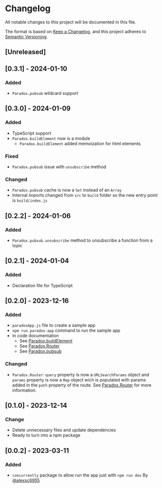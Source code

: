 # Changelog

All notable changes to this project will be documented in this file.

The format is based on [Keep a Changelog](https://keepachangelog.com/en/1.0.0/),
and this project adheres to [Semantic Versioning](https://semver.org/spec/v2.0.0.html).

## [Unreleased]

## [0.3.1] - 2024-01-10
### Added
- `Paradox.pubsub` wildcard support

## [0.3.0] - 2024-01-09
### Added
- TypeScript support
- `Paradox.buildElement` now is a module
    - `Paradox.buildElement` added memoization for html elements

### Fixed
- `Paradox.pubsub` issue with `unsubscribe` method

### Changed
- `Paradox.pubsub` cache is now a `Set` instead of an `Array`
- Internal imports changed from `src` to `build` folder so the new entry point is `build/index.js`

## [0.2.2] - 2024-01-06
### Added
- `Paradox.pubsub.unsubscribe` method to unsubscribe a function from a topic

## [0.2.1] - 2024-01-04
### Added
- Declaration file for TypeScript

## [0.2.0] - 2023-12-16
### Added
- `paradoxApp.js` file to create a sample app
- `npm run paradox-app` command to run the sample app
- In code documentation
    - See [Paradox.buildElement](https://github.com/ProjectPenrose/paradox/blob/main/src/core/buildElement.js)
    - See [Paradox.Router](https://github.com/ProjectPenrose/paradox/blob/main/src/core/Router.js)
    - See [Paradox.pubsub](https://github.com/ProjectPenrose/paradox/blob/main/src/core/Pubsub.js)

### Changed
- `Paradox.Router`: `query` property is now a `URLSearchParams` object and `params` property is now a `Map` object wich is populated with params added in the `path` property of the route. See [Paradox.Router](https://github.com/ProjectPenrose/paradox?tab=readme-ov-file#routes-with-paradoxrouter) for more information.

## [0.1.0] - 2023-12-14
### Change
* Delete unnecessary files and update dependencies
* Ready to turn into a npm package

## [0.0.2] - 2023-03-11
### Added
* `concurrently` package to allow run the app just with `npm run dev` By [@alexsc6955](https://github.com/alexsc6955)
